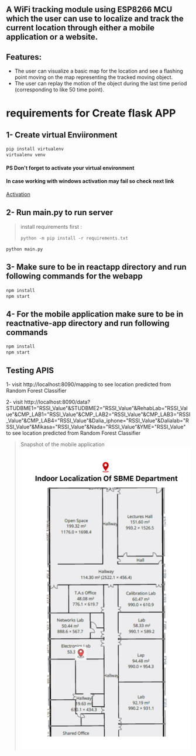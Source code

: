 ## A WiFi tracking module using ESP8266 MCU which the user can use to localize and track the current location through either a mobile application or a website.

## Features:
- The user can visualize a basic map for the location and see a flashing point moving on the map
representing the tracked moving object.
- The user can replay the motion of the object during the last time period (corresponding to like
50 time point).

# requirements for Create flask APP

## 1- Create virtual Enviironment 

```
pip install virtualenv
virtualenv venv  
```

#### PS Don't forget to activate your virtual environment

#### In case working with windows activation may fail so check next link

[Activation](https://stackoverflow.com/questions/18713086/virtualenv-wont-activate-on-windows)

## 2- Run main.py to run server 

> install requirements first : 
> ```
> python -m pip install -r requirements.txt
> ```

```
python main.py
```
## 3- Make sure to be in reactapp directory and run following commands for the webapp

```
npm install
npm start
```

## 4- For the mobile application make sure to be in reactnative-app directory and run following commands

```
npm install
npm start
```

## Testing APIS
1- visit http://localhost:8090/mapping to see location predicted from Random Forest Classifier

2- visit http://localhost:8090/data?STUDBME1="RSSI_Value"&STUDBME2="RSSI_Value"&RehabLab="RSSI_Value"&CMP_LAB1="RSSI_Value"&CMP_LAB2="RSSI_Value"&CMP_LAB3="RSSI_Value"&CMP_LAB4="RSSI_Value"&Dalia_iphone="RSSI_Value"&Dalialab="RSSI_Value"&Mikasa="RSSI_Value"&Nada="RSSI_Value"&YME="RSSI_Value"   to see location predicted from Random Forest Classifier

> Snapshot of the mobile application
> ![mobile_applaction_map](images/map.jpeg)